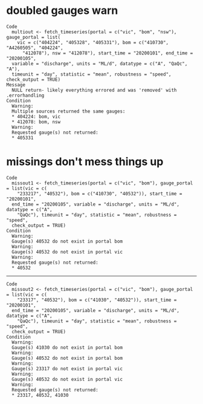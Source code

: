 # doubled gauges warn

    Code
      multiout <- fetch_timeseries(portal = c("vic", "bom", "nsw"), gauge_portal = list(
        vic = c("404224", "405328", "405331"), bom = c("410730", "A4260505", "404224",
          "412078"), nsw = "412078"), start_time = "20200101", end_time = "20200105",
      variable = "discharge", units = "ML/d", datatype = c("A", "QaQc", "A"),
      timeunit = "day", statistic = "mean", robustness = "speed", check_output = TRUE)
    Message
      NULL return- likely everything errored and was 'removed' with .errorhandling
    Condition
      Warning:
      Multiple sources returned the same gauges:
      * 404224: bom, vic
      * 412078: bom, nsw
      Warning:
      Requested gauge(s) not returned:
      * 405331

# missings don't mess things up

    Code
      missout1 <- fetch_timeseries(portal = c("vic", "bom"), gauge_portal = list(vic = c(
        "233217", "40532"), bom = c("410730", "40532")), start_time = "20200101",
      end_time = "20200105", variable = "discharge", units = "ML/d", datatype = c("A",
        "QaQc"), timeunit = "day", statistic = "mean", robustness = "speed",
      check_output = TRUE)
    Condition
      Warning:
      Gauge(s) 40532 do not exist in portal bom
      Warning:
      Gauge(s) 40532 do not exist in portal vic
      Warning:
      Requested gauge(s) not returned:
      * 40532

---

    Code
      missout2 <- fetch_timeseries(portal = c("vic", "bom"), gauge_portal = list(vic = c(
        "23317", "40532"), bom = c("41030", "40532")), start_time = "20200101",
      end_time = "20200105", variable = "discharge", units = "ML/d", datatype = c("A",
        "QaQc"), timeunit = "day", statistic = "mean", robustness = "speed",
      check_output = TRUE)
    Condition
      Warning:
      Gauge(s) 41030 do not exist in portal bom
      Warning:
      Gauge(s) 40532 do not exist in portal bom
      Warning:
      Gauge(s) 23317 do not exist in portal vic
      Warning:
      Gauge(s) 40532 do not exist in portal vic
      Warning:
      Requested gauge(s) not returned:
      * 23317, 40532, 41030

